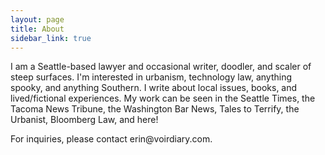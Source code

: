 ```yaml
---
layout: page
title: About
sidebar_link: true
---
```


<p class="message">
I am a Seattle-based lawyer and occasional writer, doodler, and scaler of steep surfaces.  I'm interested in urbanism, technology law, anything spooky, and anything Southern.  I write about local issues, books, and lived/fictional experiences.  My work can be seen in the Seattle Times, the Tacoma News Tribune, the Washington Bar News, Tales to Terrify, the Urbanist, Bloomberg Law, and here!  
</p>

<p>
  For inquiries, please contact erin@voirdiary.com.
</p>

<!---To make pages show up in the sidebar, add `sidebar_link: true` to the front matter.--->
